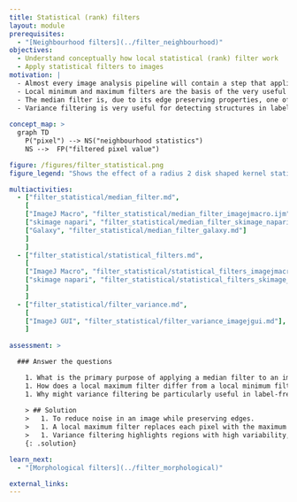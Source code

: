 ```yaml
---
title: Statistical (rank) filters
layout: module
prerequisites:
  - "[Neighbourhood filters](../filter_neighbourhood)"
objectives:
  - Understand conceptually how local statistical (rank) filter work
  - Apply statistical filters to images
motivation: |
  - Almost every image analysis pipeline will contain a step that applies local statistical filters.
  - Local minimum and maximum filters are the basis of the very useful class of morpholoical filters.
  - The median filter is, due to its edge preserving properties, one of the most popular filters for reducing noise in microscopy images.
  - Variance filtering is very useful for detecting structures in label free microscopy such as transmission LM or EM. 
  
concept_map: >
  graph TD
    P("pixel") --> NS("neighbourhood statistics")
    NS -->  FP("filtered pixel value")

figure: /figures/filter_statistical.png
figure_legend: "Shows the effect of a radius 2 disk shaped kernel statistical filter on an image. Top left: Input; Top middle: Minimum; Top right: Maximum; Bottom left: Mean; Bottom middle: Median; Bottom right: Variance." 

multiactivities:
  - ["filter_statistical/median_filter.md", 
    [
    ["ImageJ Macro", "filter_statistical/median_filter_imagejmacro.ijm"], 
    ["skimage napari", "filter_statistical/median_filter_skimage_napari.py"],
    ["Galaxy", "filter_statistical/median_filter_galaxy.md"]
    ]
    ]
  - ["filter_statistical/statistical_filters.md", 
    [
    ["ImageJ Macro", "filter_statistical/statistical_filters_imagejmacro.ijm"], 
    ["skimage napari", "filter_statistical/statistical_filters_skimage_napari.py"]
    ]
    ]
  - ["filter_statistical/filter_variance.md", 
    [
    ["ImageJ GUI", "filter_statistical/filter_variance_imagejgui.md"], ["ImageJ Macro", "filter_statistical/filter_variance_imagejmacro.md"], ["skimage napari", "filter_statistical/filter_variance_skimage_napari.py"]]
    ]
  
assessment: >

  ### Answer the questions

    1. What is the primary purpose of applying a median filter to an image?
    1. How does a local maximum filter differ from a local minimum filter in terms of the output pixel values?
    1. Why might variance filtering be particularly useful in label-free microscopy?
    
    > ## Solution
    >   1. To reduce noise in an image while preserving edges.
    >   1. A local maximum filter replaces each pixel with the maximum value in its neighborhood, while a local minimum filter replaces it with the minimum value.
    >   1. Variance filtering highlights regions with high variability, which can help detect structures in label-free microscopy such as transmission light microscopy or electron microscopy.
    {: .solution}

learn_next:
  - "[Morphological filters](../filter_morphological)"

external_links:
---
```


